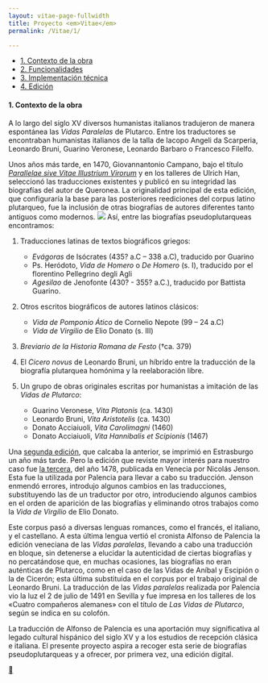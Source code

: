 ```yaml
---
layout: vitae-page-fullwidth
title: Proyecto <em>Vitae</em>
permalink: /Vitae/1/

---
```


<ul class="button-group">
<li><a href="{{site.url}}/Vitae/1" class="tiny button">1. Contexto de la obra</a></li>
<li><a href="{{site.url}}/Vitae/2" class="tiny button">2. Funcionalidades</a></li>
<li><a href="{{site.url}}/Vitae/3" class="tiny button">3. Implementación técnica</a></li>
<li><a href="{{site.url}}/Vitae/4" class="tiny button">4. Edición</a></li>
</ul>

#### 1. Contexto de la obra

A lo largo del siglo XV diversos humanistas italianos tradujeron de manera espontánea las *Vidas Paralelas* de Plutarco. Entre los traductores se encontraban humanistas italianos de la talla de Iacopo Angeli da Scarperia, Leonardo Bruni, Guarino Veronese, Leonardo Barbaro o Francesco Filelfo. 

Unos años más tarde, en 1470, Giovannantonio Campano, bajo el título [*Parallelae sive Vitae Illustrium Virorum*](http://istc.bl.uk/search/search.html?operation=record&rsid=500536&q=0) y en los talleres de Ulrich Han, seleccionó las traducciones existentes y publicó en su integridad las biografías del autor de Queronea. La originalidad principal de esta edición, que configuraría la base para las posteriores reediciones del corpus latino plutarqueo, fue la inclusión de otras biografías de autores diferentes tanto antiguos como modernos. <a href="{{site.url}}/Vitae/public/images/vista_di_insieme.jpg" target="_new"><img src="{{site.url}}/Vitae/public/images/vista_di_insieme.jpg" class="img_texto" ></a> Así, entre las biografías pseudoplutarqueas encontramos: 

1. Traducciones latinas de textos biográficos griegos:
	+ *Evágoras* de Isócrates (435? a.C – 338 a.C), traducido por Guarino 
	+ Ps. Heródoto, *Vida de Homero* o *De Homero* (s. I), traducido por el florentino Pellegrino degli Agli
	+ *Agesilao* de Jenofonte (430? - 355? a.C.), traducido por Battista Guarino.

2. Otros escritos biográficos de autores latinos clásicos:
	+ *Vida de Pomponio Ático* de Cornelio Nepote (99 – 24 a.C)
	+ *Vida de Virgilio* de Elio Donato (s. III)
		
3. *Breviario de la Historia Romana de Festo* (†ca. 379)
	
4. El *Cicero novus* de Leonardo Bruni, un híbrido entre la traducción de la biografía plutarquea homónima y la reelaboración libre.
	
5. Un grupo de obras originales escritas por humanistas a imitación de las *Vidas de Plutarco*:
	+ Guarino Veronese, *Vita Platonis* (ca. 1430)
	+ Leonardo Bruni, *Vita Aristotelis* (ca. 1430)
	+ Donato Acciaiuoli, *Vita Carolimagni* (1460)
	+ Donato Acciaiuoli, *Vita Hannibalis et Scipionis* (1467)

Una [segunda edición](http://istc.bl.uk/search/search.html?operation=record&rsid=500610&q=2), que calcaba la anterior, se imprimió en Estrasburgo un año más tarde. Pero la edición que reviste mayor interés para nuestro caso fue [la tercera](http://istc.bl.uk/search/search.html?operation=record&rsid=500610&q=3), del año 1478, publicada en Venecia por Nicolás Jenson. Esta fue la utilizada por Palencia para llevar a cabo su traducción. Jenson enmendó errores, introdujo algunos cambios en las traducciones, substituyendo las de un traductor por otro, introduciendo algunos cambios en el orden de aparición de las biografías y eliminando otros trabajos como la *Vida de Virgilio* de Elio Donato. 

Este corpus pasó a diversas lenguas romances, como el francés, el italiano, y el castellano. A esta última lengua vertió el cronista Alfonso de Palencia la edición veneciana de las *Vidas paralelas*,  llevando a cabo una traducción en bloque, sin detenerse a elucidar la autenticidad de ciertas biografías y no percatándose que, en muchas ocasiones, las biografías no eran auténticas de Plutarco, como en el caso de las Vidas de Aníbal y Escipión o la de Cicerón; esta última substituida en el corpus por el trabajo original de Leonardo Bruni. La traducción de las *Vidas paralelas* realizada por Palencia vio la luz el 2 de julio de 1491 en Sevilla y fue impresa en los talleres de los «Cuatro compañeros alemanes» con el título de *Las Vidas de Plutarco*, según se indica en su colofón.

La traducción de Alfonso de Palencia es una aportación muy significativa al legado cultural hispánico del siglo XV y a los estudios de recepción clásica e italiana. El presente proyecto aspira a recoger esta serie de biografías pseudoplutarqueas y a ofrecer, por primera vez, una edición digital. 


<div class="small-12 columns" style="text-align: right;"><a class="iconfont" href="#top-of-page"></a></div>











